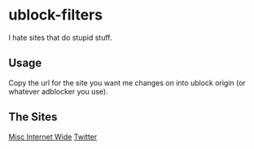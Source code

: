 # ublock-filters

I hate sites that do stupid stuff.

## Usage

Copy the url for the site you want me changes on into ublock origin (or whatever adblocker you use).

## The Sites

[Misc Internet Wide](https://raw.githubusercontent.com/dawnerd/ublock-filters/master/sites/global.txt)
[Twitter](https://raw.githubusercontent.com/dawnerd/ublock-filters/master/sites/twitter.txt)
